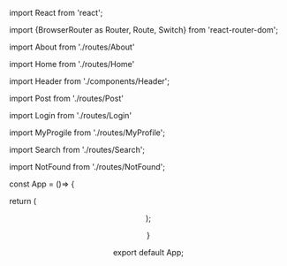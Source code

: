 import React from 'react';

import {BrowserRouter as Router, Route, Switch} from 'react-router-dom';

import About from './routes/About'

import Home from './routes/Home'

import Header from './components/Header';

import Post from './routes/Post'

import Login from './routes/Login'

import MyProgile from './routes/MyProfile';

import Search from './routes/Search';

import NotFound from './routes/NotFound';

const App = ()=> {

 return (

  <Router>

   <Header />

   <Switch>

   <Route exact path="/" component={Home} /> 

   <Route path="/about/:userid" component={About} />

   <Route path="/post" component={Post} />

   <Route path="/search" component={Search} />

   <Route path="/login" component={Login} />

   <Route path="/myprofile" component={MyProgile} />

   <Route component={NotFound} />

   </Switch>

  </Router>

 

 );

}



export default App;